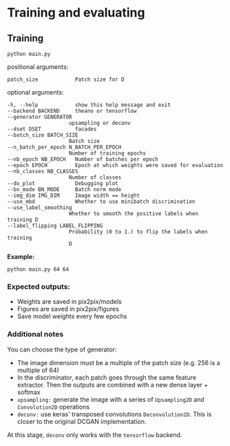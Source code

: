 # Training and evaluating

## Training

`python main.py`


positional arguments:
    
    patch_size            Patch size for D

optional arguments:

    -h, --help            show this help message and exit
    --backend BACKEND     theano or tensorflow
    --generator GENERATOR
                        upsampling or deconv
    --dset DSET           facades
    --batch_size BATCH_SIZE
                        Batch size
    --n_batch_per_epoch N_BATCH_PER_EPOCH
                        Number of training epochs
    --nb_epoch NB_EPOCH   Number of batches per epoch
    --epoch EPOCH         Epoch at which weights were saved for evaluation
    --nb_classes NB_CLASSES
                        Number of classes
    --do_plot             Debugging plot
    --bn_mode BN_MODE     Batch norm mode
    --img_dim IMG_DIM     Image width == height
    --use_mbd             Whether to use minibatch discrimination
    --use_label_smoothing
                        Whether to smooth the positive labels when training D
    --label_flipping LABEL_FLIPPING
                        Probability (0 to 1.) to flip the labels when training
                        D


**Example:**

`python main.py 64 64`


### Expected outputs:

- Weights are saved in  pix2pix/models
- Figures are saved in  pix2pix/figures
- Save model weights every few epochs

### Additional notes

You can choose the type of generator:

- The image dimension must be a multiple of the patch size (e.g. 256 is a multiple of 64)
- In the discriminator, each patch goes through the same feature extractor. Then the outputs are combined with a new dense layer + softmax
- `upsampling:` generate the image with a series of `Upsampling2D` and `Convolution2D` operations 
- `deconv:` use keras' transposed convolutions `Deconvolution2D`. This is closer to the original DCGAN implementation. 

At this stage, `deconv` only works with the `tensorflow` backend.